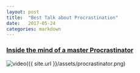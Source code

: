 ```yaml
---
layout: post
title:  "Best Talk about Procrastination"
date:   2017-05-24
categories: markdown
---
```

### [Inside the mind of a master Procrastinator][video]
![video]({{ site.url }}/assets/procrastinator.png)


[video]: https://www.youtube.com/watch?v=arj7oStGLkU
